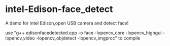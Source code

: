 # intel-Edison-face_detect
A demo for intel Edison,open USB camera and detect face!

use "g++ edisonfacedetected.cpp -o face -lopencv_core  -lopencv_highgui  -lopencv_video  -lopencv_objdetect -lopencv_imgproc" to compile

